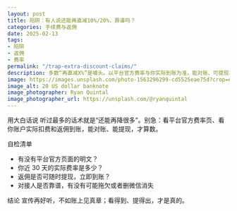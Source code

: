 ```yaml
---
layout: post
title: 陷阱：有人说还能再直减10%/20%，靠谱吗？
categories: 手续费与返佣
date: 2025-02-13
tags:
- 陷阱
- 返佣
- 费率
permalink: "/trap-extra-discount-claims/"
description: 多数“再直减X%”是噱头。以平台官方费率与你实际到账为准，能对账、可提现才可信。
image: https://images.unsplash.com/photo-1563296299-cd5525eae75d?crop=entropy&cs=tinysrgb&fit=max&fm=jpg&ixid=M3w4MDE0MTh8MHwxfHNlYXJjaHw2fHxmZWUtcmViYXRlLXRyYXB8ZW58MHwwfHx8MTc1NzMxOTQ2NHww&ixlib=rb-4.1.0&q=80&w=1080
image_alt: 20 US dollar banknote
image_photographer: Ryan Quintal
image_photographer_url: https://unsplash.com/@ryanquintal
---
```

用大白话说
听过最多的话术就是“还能再降很多”。别急：看平台官方费率页、看你账户实际扣费和返佣到账，能对账、能提现，才算数。

自检清单
- 有没有平台官方页面的明文？
- 你近 30 天的实际费率是多少？
- 返佣是否可随时提现，立即到账？
- 对接人是否靠谱，有没有可能拖欠或者删微信消失

结论
宣传再好听，不如账上见真章；看得到、提得出，才是真的。



